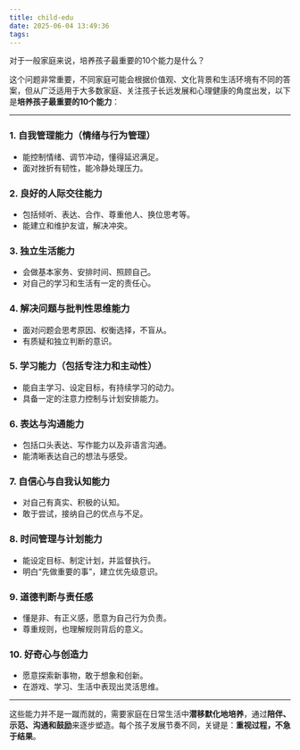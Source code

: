 ```yaml
---
title: child-edu
date: 2025-06-04 13:49:36
tags:
---
```


对于一般家庭来说，培养孩子最重要的10个能力是什么？

这个问题非常重要，不同家庭可能会根据价值观、文化背景和生活环境有不同的答案，但从广泛适用于大多数家庭、关注孩子长远发展和心理健康的角度出发，以下是**培养孩子最重要的10个能力**：

---

### 1. **自我管理能力（情绪与行为管理）**

* 能控制情绪、调节冲动，懂得延迟满足。
* 面对挫折有韧性，能冷静处理压力。

### 2. **良好的人际交往能力**

* 包括倾听、表达、合作、尊重他人、换位思考等。
* 能建立和维护友谊，解决冲突。

### 3. **独立生活能力**

* 会做基本家务、安排时间、照顾自己。
* 对自己的学习和生活有一定的责任心。

### 4. **解决问题与批判性思维能力**

* 面对问题会思考原因、权衡选择，不盲从。
* 有质疑和独立判断的意识。

### 5. **学习能力（包括专注力和主动性）**

* 能自主学习、设定目标，有持续学习的动力。
* 具备一定的注意力控制与计划安排能力。

### 6. **表达与沟通能力**

* 包括口头表达、写作能力以及非语言沟通。
* 能清晰表达自己的想法与感受。

### 7. **自信心与自我认知能力**

* 对自己有真实、积极的认知。
* 敢于尝试，接纳自己的优点与不足。

### 8. **时间管理与计划能力**

* 能设定目标、制定计划，并监督执行。
* 明白“先做重要的事”，建立优先级意识。

### 9. **道德判断与责任感**

* 懂是非、有正义感，愿意为自己行为负责。
* 尊重规则，也理解规则背后的意义。

### 10. **好奇心与创造力**

* 愿意探索新事物，敢于想象和创新。
* 在游戏、学习、生活中表现出灵活思维。

---

这些能力并不是一蹴而就的，需要家庭在日常生活中**潜移默化地培养**，通过**陪伴、示范、沟通和鼓励**来逐步塑造。每个孩子发展节奏不同，关键是：**重视过程，不急于结果**。

